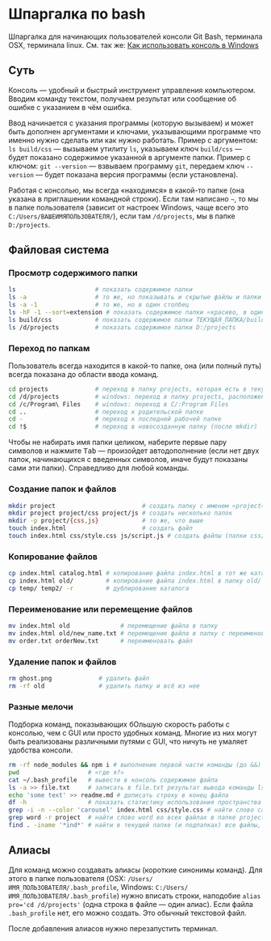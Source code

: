 # Шпаргалка по bash

Шпаргалка для начинающих пользователей консоли Git Bash, терминала OSX, терминала linux. См. так же: [Как использовать консоль в Windows](http://nicothin.pro/page/console-windows)

## Суть

Консоль — удобный и быстрый инструмент управления компьютером. Вводим команду текстом, получаем результат или сообщение об ошибке с указанием в чём ошибка.

Ввод начинается с указания программы (которую вызываем) и может быть дополнен аргументами и ключами, указывающими программе что именно нужно сделать или как нужно работать. Пример с аргументом: `ls build/css` — вызываем утилиту `ls`, указываем ключ `build/css` — будет показано содержимое указанной в аргументе папки. Пример с ключом: `git --version` — взвываем программу `git`, передаем ключ `--version` — будет показана версия программы (если установлена).

Работая с консолью, мы всегда «находимся» в какой-то папке (она указана в приглашении командной строки). Если там написано `~`, то мы в папке пользователя (зависит от настроек Windows, чаще всего это `C:/Users/ВАШЕИМЯПОЛЬЗОВАТЕЛЯ/`), если там `/d/projects`, мы в папке `D:/projects`.

## Файловая система

### Просмотр содержимого папки

```bash
ls                      # показать содержимое папки
ls -a                   # то же, но показывать и скрытые файлы и папки
ls -a -1                # то же, но в один столбец
ls -hF -1 --sort=extension # показать содержимое папки «красиво, в один столбец»
ls build/css            # показать содержимое папки ТЕКУЩАЯ_ПАПКА/build/css
ls /d/projects          # показать содержимое папки D:/projects
```

### Переход по папкам

Пользователь всегда находится в какой-то папке, она (или полный путь) всегда показана до области ввода команд. 

```bash
cd projects             # переход в папку projects, которая есть в текущей папке
cd /d/projects          # windows: переход в папку projects, расположенную по адресу D:/projects 
cd /c/Program\ Files    # windows: переход в C/:Program Files 
cd ..                   # переход к родительской папке 
cd -                    # переход к последней рабочей папке
cd !$                   # переход в новосозданную папку (после mkdir)
```

Чтобы не набирать имя папки целиком, наберите первые пару символов и нажмите <kbd>Tab</kbd> — произойдет автодополнение (если нет двух папок, начинающихся с введенных символов, иначе будут показаны сами эти папки). Справедливо для любой команды.

### Создание папок и файлов

```bash
mkdir project                        # создать папку с именем «project»
mkdir project project/css project/js # создать несколько папок
mkdir -p project/{css,js}            # то же, что выше
touch index.html                     # создать файл
touch index.html css/style.css js/script.js # создать файлы (папки css/ и js/ должны уже существовать)
```

### Копирование файлов

```bash
cp index.html catalog.html # копирование файла index.html в тот же каталог с переименованием в catalog.html
cp index.html old/         # копирование файла index.html в папку old/ (все произойдет в текущей папке)
cp temp/ temp2/ -r         # дублирование каталога
```


### Переименование или перемещение файлов

```bash
mv index.html old              # перемещение файла в папку
mv index.html old/new_name.txt # перемещение файла в папку с переименованием файла
mv order.txt orderNew.txt      # переименовать файл
```


### Удаление папок и файлов

```bash
rm ghost.png             # удалить файл
rm -rf old               # удалить папку и всё из нее
```

### Разные мелочи

Подборка команд, показывающих бОльшую скорость работы с консолью, чем с GUI или просто удобных команд. Многие из них могут быть реализованы различными путями с GUI, что ничуть не умаляет удобства консоли.

```bash
rm -rf node_modules && npm i # выполнение первой части команды (до &&) и, при отсутствии ошибок, второй части (после &&)
pwd                   # «где я?»
cat ~/.bash_profile   # вывести в консоль содержимое файла
ls -a >> file.txt     # записать в file.txt результат вывода команды ls -a
echo 'some text' >> readme.md # дописать строку в конец файла
df -h                 # показать статистику использования пространства на дисках
grep -i -n --color 'carousel' index.html css/style.css # найти слово carousel в двух указанных файлах (с игнором регистра), вывести строки с этим словом и номера строк (искомое слово подсветить)
grep word -r project  # найти слово word во всех файлах в папке project
find . -iname '*ind*' # найти в текущей папке (и подпапках) все файлы, имена которых содержат ind и показать списком
```

## Алиасы

Для команд можно создавать алиасы (короткие синонимы команд). Для этого в папке пользователя (OSX: `/Users/ИМЯ_ПОЛЬЗОВАТЕЛЯ/.bash_profile`, Windows: `C:/Users/ИМЯ_ПОЛЬЗОВАТЕЛЯ/.bash_profile`) нужно вписать строки, наподобие `alias pro='cd /d/projects'` (одна строка в файле — один алиас). Если файла `.bash_profile` нет, его можно создать. Это обычный текстовой файл.

После добавления алиасов нужно перезапустить терминал.
